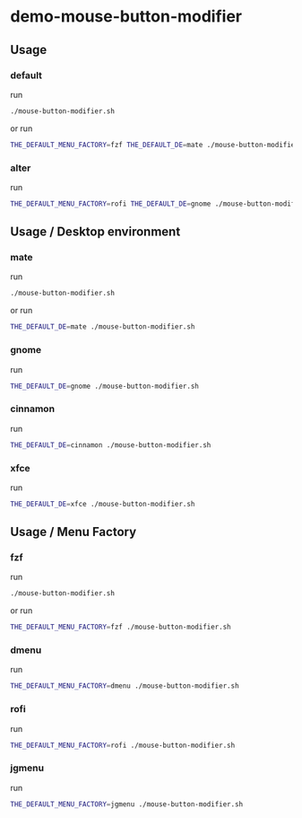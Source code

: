 

# demo-mouse-button-modifier


## Usage


### default

run

``` sh
./mouse-button-modifier.sh
```

or run

``` sh
THE_DEFAULT_MENU_FACTORY=fzf THE_DEFAULT_DE=mate ./mouse-button-modifier.sh
```

### alter

run

``` sh
THE_DEFAULT_MENU_FACTORY=rofi THE_DEFAULT_DE=gnome ./mouse-button-modifier.sh
```


## Usage / Desktop environment

### mate

run

``` sh
./mouse-button-modifier.sh
```

or run

``` sh
THE_DEFAULT_DE=mate ./mouse-button-modifier.sh
```


### gnome

run

``` sh
THE_DEFAULT_DE=gnome ./mouse-button-modifier.sh
```


### cinnamon

run

``` sh
THE_DEFAULT_DE=cinnamon ./mouse-button-modifier.sh
```


### xfce

run

``` sh
THE_DEFAULT_DE=xfce ./mouse-button-modifier.sh
```


## Usage / Menu Factory


### fzf

run

``` sh
./mouse-button-modifier.sh
```

or run

``` sh
THE_DEFAULT_MENU_FACTORY=fzf ./mouse-button-modifier.sh
```

### dmenu

run

``` sh
THE_DEFAULT_MENU_FACTORY=dmenu ./mouse-button-modifier.sh
```

### rofi

run

``` sh
THE_DEFAULT_MENU_FACTORY=rofi ./mouse-button-modifier.sh
```

### jgmenu

run

``` sh
THE_DEFAULT_MENU_FACTORY=jgmenu ./mouse-button-modifier.sh
```
